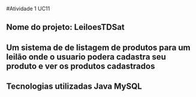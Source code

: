 #Atividade 1 UC11

## Nome do projeto: LeiloesTDSat

## Um sistema de de listagem de produtos para um leilão onde o usuario podera cadastra seu produto e ver os produtos cadastrados

## Tecnologias utilizadas Java MySQL
